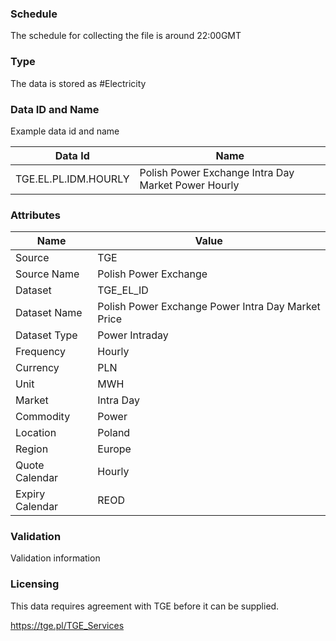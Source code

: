 ### Schedule

The schedule for collecting the file is around 22:00GMT

### Type

The data is stored as #Electricity

### Data ID and Name

Example data id and name

|**Data Id**|**Name**|
|-|-|
|TGE.EL.PL.IDM.HOURLY|Polish Power Exchange Intra Day Market Power Hourly|

### Attributes

|Name|Value|
|-|-|
|Source|TGE|
|Source Name|Polish Power Exchange|
|Dataset|TGE_EL_ID|
|Dataset Name|Polish Power Exchange Power Intra Day Market Price|
|Dataset Type|Power Intraday|
|Frequency|Hourly|
|Currency|PLN|
|Unit|MWH|
|Market|Intra Day|
|Commodity|Power|
|Location|Poland|
|Region|Europe|
|Quote Calendar|Hourly|
|Expiry Calendar|REOD|

### Validation

Validation information

### Licensing

This data requires agreement with TGE before it can be supplied.

https://tge.pl/TGE_Services

